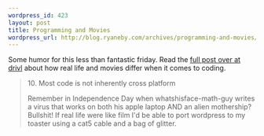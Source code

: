 ```yaml
--- 
wordpress_id: 423
layout: post
title: Programming and Movies
wordpress_url: http://blog.ryaneby.com/archives/programming-and-movies/
---
```

Some humor for this less than fantastic friday. Read the <a href="http://www.drivl.com/posts/view/494">full post over at drivl</a> about how real life and movies differ when it comes to coding.

<blockquote>10. Most code is not inherently cross platform

Remember in Independence Day when whatshisface-math-guy writes a virus that works on both his apple laptop AND an alien mothership?  Bullshit! If real life were like film I'd be able to port wordpress to my toaster using a cat5 cable and a bag of glitter.</blockquote>
